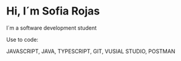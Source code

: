 # Hi, I´m Sofia Rojas 
I´m a software development student 

Use to code: 

JAVASCRIPT, JAVA, TYPESCRIPT, GIT, VUSIAL STUDIO, POSTMAN 
